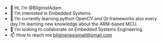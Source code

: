 - 👋 Hi, I’m @BilginistAdam.
- 👀 I’m interested in Embedded Systems.
- 🌱 I’m currently learning python OpenCV and Qt frameworks also every day I’m learning new knowledge about the ARM-based MCU.
- 💞️ I’m looking to collaborate on Embedded Systems Engineering.
- 📫 How to reach me bilginenesismail@gmail.com

<!---
BilginistAdam/BilginistAdam is a ✨ special ✨ repository because its `README.md` (this file) appears on your GitHub profile.
You can click the Preview link to take a look at your changes.
--->
